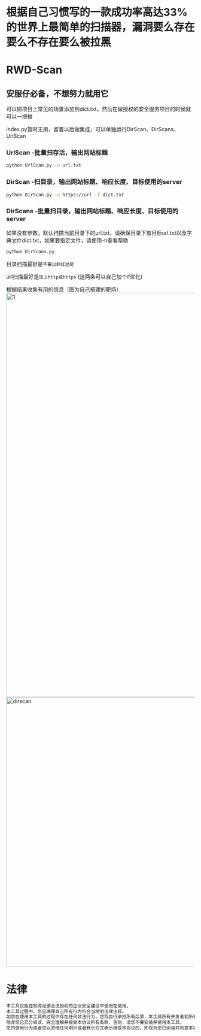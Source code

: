 # 根据自己习惯写的一款成功率高达33%的世界上最简单的扫描器，漏洞要么存在要么不存在要么被拉黑

# RWD-Scan
## 安服仔必备，不想努力就用它

可以把项目上常见的场景添加到dict.txt，然后在做授权的安全服务项目的时候就可以一把梭

index.py暂时无用，留着以后做集成，可以单独运行DirScan、DirScans、UrlScan

### UrlScan -批量扫存活，输出网站标题
```bash
python UrlScan.py -u url.txt
```

### DirScan  -扫目录，输出网站标题、响应长度、目标使用的server
```bash
python DirScan.py -u https://url -f dict.txt
```

### DirScans  -批量扫目录，输出网站标题、响应长度、目标使用的server
如果没有参数，默认扫描当前目录下的url.txt，请确保目录下有目标url.txt以及字典文件dict.txt，如果要指定文件，请使用-h查看帮助
```bash
python DirScans.py
```

目录扫描最好是`不要以斜杠结尾`

url扫描最好是`加上http或https`
(这两条可以自己加个if优化)

根据结果收集有用的信息（图为自己搭建的靶场）
<img width="1080" alt="1" src="https://user-images.githubusercontent.com/45167857/170027329-90b9b293-ee77-4936-b6be-e349a8faa8f2.png">
<img width="720" alt="dirscan" src="https://user-images.githubusercontent.com/45167857/170027905-c4d938d5-2ece-4a0c-9edd-5f6766b630b8.png">


# 法律
```bash
本工具仅能在取得足够合法授权的企业安全建设中使用在使用,
本工具过程中，您应确保自己所有行为符合当地的法律法规。
如您在使用本工具的过程中存在任何非法行为，您将自行承担所有后果，本工具所有开发者和所有贡献者不承担任何法律及连带责任。
除非您已充分阅读、完全理解并接受本协议所有条款，否则，请您不要安装并使用本工具。
您的使用行为或者您以其他任何明示或者默示方式表示接受本协议的，即视为您已阅读并同意本协议的约束
```

